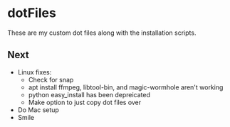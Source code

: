 # dotFiles

These are my custom dot files along with the installation scripts.

## Next

- Linux fixes:
	- Check for snap
	- apt install ffmpeg, libtool-bin, and magic-wormhole aren't working
	- python easy\_install has been depreicated
	- Make option to just copy dot files over
- Do Mac setup
- Smile
